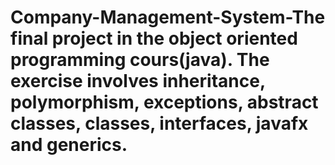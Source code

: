 # Company-Management-System-The final project in the object oriented programming cours(java). The exercise involves inheritance, polymorphism, exceptions, abstract classes, classes, interfaces, javafx and generics.

